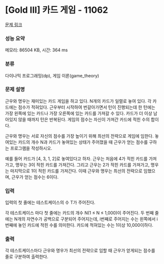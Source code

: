 # [Gold III] 카드 게임 - 11062 

[문제 링크](https://www.acmicpc.net/problem/11062) 

### 성능 요약

메모리: 86504 KB, 시간: 364 ms

### 분류

다이나믹 프로그래밍(dp), 게임 이론(game_theory)

### 문제 설명

<p>근우와 명우는 재미있는 카드 게임을 하고 있다. N개의 카드가 일렬로 놓여 있다. 각 카드에는 점수가 적혀있다. 근우부터 시작하여 번갈아가면서 턴이 진행되는데 한 턴에는 가장 왼쪽에 있는 카드나 가장 오른쪽에 있는 카드를 가져갈 수 있다. 카드가 더 이상 남아있지 않을 때까지 턴은 반복된다. 게임의 점수는 자신이 가져간 카드에 적힌 수의 합이다.</p>

<p>근우와 명우는 서로 자신의 점수를 가장 높이기 위해 최선의 전략으로 게임에 임한다. 놓여있는 카드의 개수 N과 카드가 놓여있는 상태가 주어졌을 때 근우가 얻는 점수를 구하는 프로그램을 작성하시오.</p>

<p>예를 들어 카드가 [4, 3, 1, 2]로 놓여있다고 하자. 근우는 처음에 4가 적힌 카드를 가져가고, 명우는 3이 적힌 카드를 가져간다. 그리고 근우는 2가 적힌 카드를 가져가고, 명우는 마지막으로 1이 적힌 카드를 가져간다. 이때 근우와 명우는 최선의 전략으로 임했으며, 근우가 얻는 점수는 6이다.</p>

### 입력 

 <p>입력의 첫 줄에는 테스트케이스의 수 T가 주어진다.</p>

<p>각 테스트케이스 마다 첫 줄에는 카드의 개수 N(1 ≤ N ≤ 1,000)이 주어진다. 두 번째 줄에는 N개의 자연수가 공백으로 구분되어 주어지는데, i번째로 주어지는 수는 왼쪽에서 i번째에 놓인 카드에 적힌 수를 의미한다. 카드에 적혀있는 수는 1이상 10,000이하다.</p>

### 출력 

 <p>각 테스트케이스마다 근우와 명우가 최선의 전략으로 임할 때 근우가 얻게되는 점수를 줄로 구분하여 출력한다.</p>


